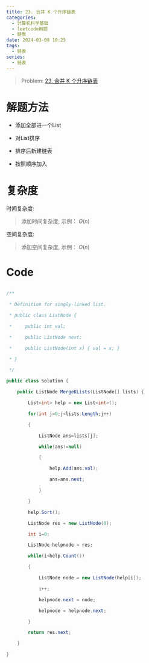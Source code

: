 ```yaml
---
title: 23. 合并 K 个升序链表
categories:
  - 计算机科学基础
  - leetcode刷题
  - 链表
date: 2024-03-08 10:25
tags:
  - 链表
series:
  - 链表
---
```

> Problem: [23. 合并 K 个升序链表](https://leetcode.cn/problems/merge-k-sorted-lists/description/)



# 解题方法

  

- 添加全部进一个List

- 对List排序

- 排序后新建链表

- 按照顺序加入

  

# 复杂度

  

时间复杂度:

> 添加时间复杂度, 示例： $O(n)$

  

空间复杂度:

> 添加空间复杂度, 示例： $O(n)$

  
  
  

# Code

```C# []

/**

 * Definition for singly-linked list.

 * public class ListNode {

 *     public int val;

 *     public ListNode next;

 *     public ListNode(int x) { val = x; }

 * }

 */

public class Solution {

    public ListNode MergeKLists(ListNode[] lists) {

        List<int> help = new List<int>();

        for(int j=0;j<lists.Length;j++)

        {

            ListNode ans=lists[j];

            while(ans!=null)

            {

                help.Add(ans.val);

                ans=ans.next;

            }

        }

        help.Sort();

        ListNode res = new ListNode(0);

        int i=0;

        ListNode helpnode = res;

        while(i<help.Count())

        {

            ListNode node = new ListNode(help[i]);

            i++;

            helpnode.next = node;

            helpnode = helpnode.next;

        }

        return res.next;

    }

}

```